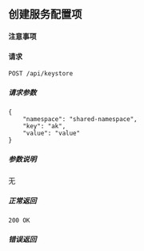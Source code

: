 ## 创建服务配置项

#### 注意事项

#### 请求

```
POST /api/keystore
```

##### 请求参数

```
{
    "namespace": "shared-namespace",
    "key": "ak",
    "value": "value"
}
```

##### 参数说明

无

##### 正常返回

```
200 OK
```

##### 错误返回
